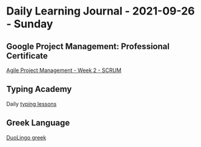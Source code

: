 # Daily Learning Journal - 2021-09-26 - Sunday

## Google Project Management: Professional Certificate

[Agile Project Management - Week 2 - SCRUM](https://www.coursera.org/learn/agile-project-management/home/week/2)

## Typing Academy

Daily [typing lessons](https://www.typing.academy/typing-tutor/lessons)

## Greek Language

[DuoLingo greek](https://www.duolingo.com/learn)
